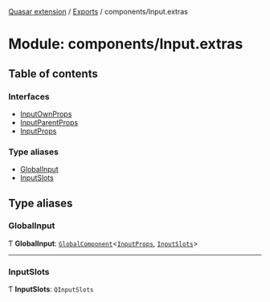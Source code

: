 [Quasar extension](../index.md) / [Exports](../modules.md) / components/Input.extras

# Module: components/Input.extras

## Table of contents

### Interfaces

- [InputOwnProps](../interfaces/components_Input_extras.InputOwnProps.md)
- [InputParentProps](../interfaces/components_Input_extras.InputParentProps.md)
- [InputProps](../interfaces/components_Input_extras.InputProps.md)

### Type aliases

- [GlobalInput](components_Input_extras.md#globalinput)
- [InputSlots](components_Input_extras.md#inputslots)

## Type aliases

### GlobalInput

Ƭ **GlobalInput**: [`GlobalComponent`](../interfaces/components_api.GlobalComponent.md)<[`InputProps`](../interfaces/components_Input_extras.InputProps.md), [`InputSlots`](components_Input_extras.md#inputslots)\>

___

### InputSlots

Ƭ **InputSlots**: `QInputSlots`
